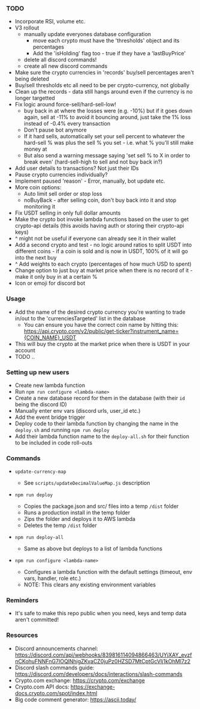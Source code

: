 
### TODO
- Incorporate RSI, volume etc.
- V3 rollout 
	- manually update everyones database configuration
		- move each crypto must have the 'thresholds' object and its percentages
		- Add the 'isHolding' flag too - true if they have a 'lastBuyPrice'
	- delete all discord commands!
	- create all new discord commands
- Make sure the crypto currencies in 'records' buy/sell percentages aren't being deleted
- Buy/sell thresholds etc all need to be per crypto-currency, not globally
- Clean up the records - data still hangs around even if the currency is no longer targetted
- Fix logic around force-sell/hard-sell-low!
	- buy back in at where the losses were (e.g. -10%) but if it goes down again, sell at -11% to avoid it bouncing around, 
	  just take the 1% loss instead of -0.4% every transaction
	- Don't pause bot anymore
	- If it hard sells, automatically set your sell percent to whatever the hard-sell % was plus the sell % you set - i.e. what % you'll still make money at
	- But also send a warning message saying 'set sell % to X in order to break even' (hard-sell-high to sell and not buy back in?)
- Add user details to transactions? Not just their IDs
- Pause crypto currencies individually?
- Implement paused 'reason' - Error, manually, bot update etc.
- More coin options:
	- Auto limit sell order or stop loss
	- noBuyBack - after selling coin, don't buy back into it and stop monitoring it
- Fix USDT selling in only full dollar amounts
- Make the crypto bot invoke lambda functions based on the user to get crypto-api details (this avoids having auth or storing their crypto-api keys)
- ^ might not be useful if everyone can already see it in their wallet
- Add a second crypto and test - no logic around ratios to split USDT into different coins - if a coin is sold and is now in USDT, 100% of it will go into the next buy
- ^ Add weights to each crypto (percentages of how much USD to spent)
- Change option to just buy at market price when there is no record of it - make it only buy in at a certain %
- Icon or emoji for discord bot


### Usage
- Add the name of the desired crypto currency you're wanting to trade in/out to the 'currenciesTargeted' list in the database
    - You can ensure you have the correct coin name by hitting this: https://api.crypto.com/v2/public/get-ticker?instrument_name={COIN_NAME}_USDT
- This will buy the crypto at the market price when there is USDT in your account
- TODO ..


### Setting up new users
- Create new lambda function
- Run `npm run configure <lambda-name>`
- Create a new database record for them in the database (with their `id` being the discord ID)
- Manually enter env vars (discord urls, user_id etc.)
- Add the event bridge trigger
- Deploy code to their lambda function by changing the name in the `deploy.sh` and running `npm run deploy`
- Add their lambda function name to the `deploy-all.sh` for their function to be included in code roll-outs

### Commands
- `update-currency-map`
	- See `scripts/updateDecimalValueMap.js` description

- `npm run deploy` 
	- Copies the package.json and src/ files into a temp `/dist` folder
	- Runs a production install in the temp folder
	- Zips the folder and deploys it to AWS lambda
	- Deletes the temp `/dist` folder

- `npm run deploy-all` 
	- Same as above but deploys to a list of lambda functions

- `npm run configure <lambda-name>`
	- Configures a lambda function with the default settings (timeout, env vars, handler, role etc.)
	- NOTE: This clears any existing environment variables

### Reminders
- It's safe to make this repo public when you need, keys and temp data aren't committed!

### Resources
- Discord announcements channel: https://discord.com/api/webhooks/839816114094866463/UYjXAY_evzfnCKohuFNNFnG7IOQlNhigZKvaCZ0juPz0HZSD7MtCptGcVIj1kOhMl7z2
- Discord slash commands guide: https://discord.com/developers/docs/interactions/slash-commands
- Crypto.com exchange: https://crypto.com/exchange
- Crypto.com API docs: https://exchange-docs.crypto.com/spot/index.html
- Big code comment generator: https://ascii.today/
